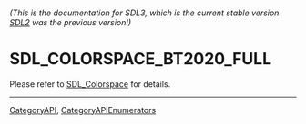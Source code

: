 ###### (This is the documentation for SDL3, which is the current stable version. [SDL2](https://wiki.libsdl.org/SDL2/) was the previous version!)
# SDL_COLORSPACE_BT2020_FULL

Please refer to [SDL_Colorspace](SDL_Colorspace) for details.

----
[CategoryAPI](CategoryAPI), [CategoryAPIEnumerators](CategoryAPIEnumerators)


